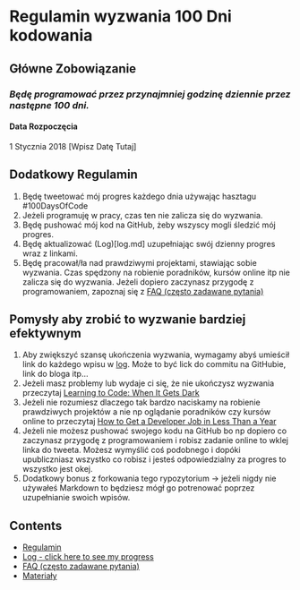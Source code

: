 # Regulamin wyzwania 100 Dni kodowania

## Główne Zobowiązanie
### *Będę programować przez przynajmniej godzinę dziennie przez następne 100 dni.*

#### Data Rozpoczęcia
1 Stycznia 2018 [Wpisz Datę Tutaj]

## Dodatkowy Regulamin
1. Będę tweetować mój progres każdego dnia używając hasztagu #100DaysOfCode
2. Jeżeli programuję w pracy, czas ten nie zalicza się do wyzwania.
3. Będę pushować mój kod na GitHub, żeby wszyscy mogli śledzić mój progres.
4. Będę aktualizować (Log)[log.md] uzupełniając swój dzienny progres wraz z linkami.
5. Będę pracował/ła nad prawdziwymi projektami, stawiając sobie wyzwania. Czas spędzony na robienie poradników, kursów online itp nie zalicza się do wyzwania. Jeżeli dopiero zaczynasz przygodę z programowaniem, zapoznaj się z [FAQ (często zadawane pytania)](FAQ-pl.md)


## Pomysły aby zrobić to wyzwanie bardziej efektywnym
1. Aby zwiększyć szansę ukończenia wyzwania, wymagamy abyś umieścił link do każdego wpisu w [log](log.md). Może to być lick do commitu na GitHubie, link do bloga itp…
2. Jeżeli masz problemy lub wydaje ci się, że nie ukończysz wyzwania przeczytaj [Learning to Code: When It Gets Dark](https://www.freecodecamp.org/news/learning-to-code-when-it-gets-dark-e485edfb58fd)
3. Jeżeli nie rozumiesz dlaczego tak bardzo naciskamy na robienie prawdziwych projektów a nie np oglądanie poradników czy kursów online to przeczytaj  [How to Get a Developer Job in Less Than a Year](https://www.freecodecamp.org/news/how-to-get-a-developer-job-in-less-than-a-year-c27bbfe71645)
4. Jeżeli nie możesz pushować swojego kodu na GitHub bo np dopiero co zaczynasz przygodę z programowaniem i robisz zadanie online to wklej linka do tweeta. Możesz wymyślić coś podobnego i dopóki upubliczniasz wszystko co robisz i jesteś odpowiedzialny za progres to wszystko jest okej.
5. Dodatkowy bonus z forkowania tego rypozytorium -> jeżeli nigdy nie używałeś Markdown to będziesz mógł go potrenować poprzez uzupełnianie swoich wpisów.


## Contents
* [Regulamin](regulamin.md)
* [Log - click here to see my progress](log.md)
* [FAQ (często zadawane pytania)](FAQ-pl.md)
* [Materiały](materiały.md)
